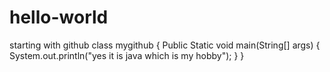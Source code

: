 # hello-world
starting with github
class mygithub
{
Public Static void main(String[] args)
  {
     System.out.println("yes it is java which is my hobby");
  }
}
